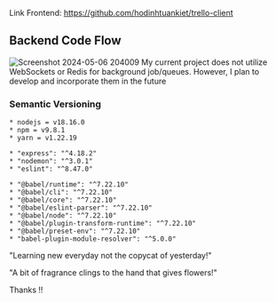 Link Frontend: https://github.com/hodinhtuankiet/trello-client

## Backend Code Flow
![Screenshot 2024-05-06 204009](https://github.com/hodinhtuankiet/trello-backend-express/assets/120298180/b103202f-00f2-4c0e-93a4-3d1a49fa355a)
My current project does not utilize WebSockets or Redis for background job/queues. However, I plan to develop and incorporate them in the future
### Semantic Versioning
``` 
* nodejs = v18.16.0
* npm = v9.8.1
* yarn = v1.22.19

* "express": "^4.18.2"
* "nodemon": "^3.0.1"
* "eslint": "^8.47.0"

* "@babel/runtime": "^7.22.10"
* "@babel/cli": "^7.22.10"
* "@babel/core": "^7.22.10"
* "@babel/eslint-parser": "^7.22.10"
* "@babel/node": "^7.22.10"
* "@babel/plugin-transform-runtime": "^7.22.10"
* "@babel/preset-env": "^7.22.10"
* "babel-plugin-module-resolver": "^5.0.0"
```


"Learning new everyday not the copycat of yesterday!"

"A bit of fragrance clings to the hand that gives flowers!"

Thanks !!
